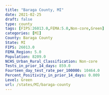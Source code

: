 ```yaml
---
title: "Baraga County, MI"
date: 2021-02-25
draft: false
type: county
tags: [FIPS:26013.0,FEMA:5.0,Non-core,Green]
categories: [MI]
County: Baraga County
State: MI
FIPS: 26013.0
FEMA_Region: 5.0
Population: 8209.0
NCHS_Urban_Rural_Classification: Non-core
Tests_in_prior_14_days: 859.0
Fourteen_day_test_rate_per_100000: 10464.0
Percent_Positivity_in_prior_14_days: 0.009
Level: Green
url: /states/MI/baraga-county
---
```



